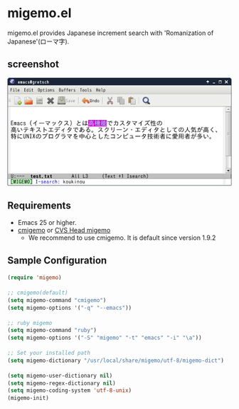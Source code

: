 # migemo.el

migemo.el provides Japanese increment search with 'Romanization of Japanese'(ローマ字).


## screenshot

![migemo-screenshot](images/migemo.png)


## Requirements

* Emacs 25 or higher.
* [cmigemo](https://github.com/koron/cmigemo) or [CVS Head migemo](http://0xcc.net/migemo/)
  * We recommend to use cmigemo. It is default since version 1.9.2

## Sample Configuration

```lisp
(require 'migemo)

;; cmigemo(default)
(setq migemo-command "cmigemo")
(setq migemo-options '("-q" "--emacs"))

;; ruby migemo
(setq migemo-command "ruby")
(setq migemo-options '("-S" "migemo" "-t" "emacs" "-i" "\a"))

;; Set your installed path
(setq migemo-dictionary "/usr/local/share/migemo/utf-8/migemo-dict")

(setq migemo-user-dictionary nil)
(setq migemo-regex-dictionary nil)
(setq migemo-coding-system 'utf-8-unix)
(migemo-init)
```
